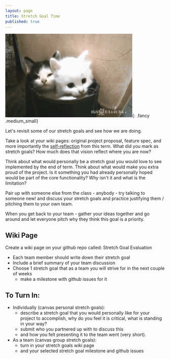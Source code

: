 ```yaml
---
layout: page
title: Stretch Goal Time
published: true
---
```



![](img/stretch-kittens.gif){: .fancy .medium_small}


Let's revisit some of our stretch goals and see how we are doing.

Take a look at your wiki pages: original project proposal, feature spec, and more importantly the [self-reflection](project-self-reflection) from this term.   What did you mark as stretch goals?  How much does that vision reflect where you are now?

Think about what would personally be a stretch goal you would love to see implemented by the end of term.  Think about what would make you extra proud of the project.  Is it something you had already personally hoped would be part of the core functionality?  Why isn't it and what is the limitation?

Pair up with someone else from the class - anybody - try talking to someone new! and discuss your stretch goals and practice justifying them / pitching them to your own team.  

When you get back to your team - gather your ideas together and go around and let everyone pitch why they think this goal is a priority.





## Wiki Page

Create a wiki page on your github repo called: Stretch Goal Evaluation

* Each team member should write down their stretch goal
* Include a brief summary of your team discussion
* Choose 1 stretch goal that as a team you will strive for in the next couple of weeks
    * make a milestone with github issues for it


## To Turn In:
* Individually (canvas personal stretch goals):
  * describe a stretch goal that you would personally like for your project to accomplish, why do you feel it is critical, what is standing in your way?
  * submit who you partnered up with to discuss this
  * and how you felt presenting it to the team went (very short).
* As a team (canvas group stretch goals):
    * turn in your stretch goals wiki page
    * and your selected stretch goal milestone and github issues
